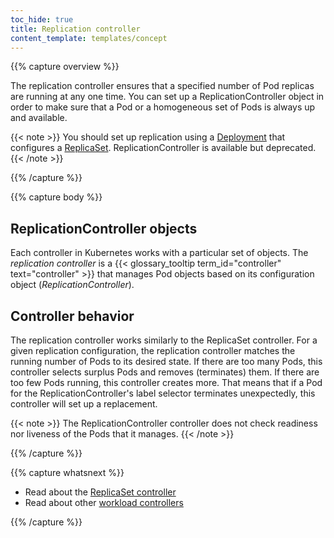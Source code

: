 ```yaml
---
toc_hide: true
title: Replication controller
content_template: templates/concept
---
```


{{% capture overview %}}

The replication controller ensures that a specified number of Pod replicas are running at any one
time.
You can set up a ReplicationController object in order to make sure that a Pod or a homogeneous set
of Pods is always up and available.

{{< note >}}
You should set up replication using a [Deployment](/docs/concepts/workloads/controllers/deployment/) that configures a [ReplicaSet](/docs/concepts/workloads/replicaset/). ReplicationController is available but deprecated.
{{< /note >}}

{{% /capture %}}


{{% capture body %}}

## ReplicationController objects

Each controller in Kubernetes works with a particular set of objects. The _replication controller_
is a {{< glossary_tooltip term_id="controller" text="controller" >}} that
manages Pod objects based on its configuration object (_ReplicationController_).

## Controller behavior

The replication controller works similarly to the ReplicaSet controller. For a given
replication configuration, the replication controller matches the running number of Pods to
its desired state.
If there are too many Pods, this controller selects surplus Pods and removes
(terminates) them.
If there are too few Pods running, this controller creates more. That means that if a
Pod for the ReplicationController's label selector terminates unexpectedly, this
controller will set up a replacement.

{{< note >}}
The ReplicationController controller does not check readiness nor liveness of the Pods
that it manages.
{{< /note >}}

{{% /capture %}}

{{% capture whatsnext %}}

* Read about the [ReplicaSet controller](/docs/reference/controllers/replicaset/)
* Read about other [workload controllers](/docs/reference/controllers/workload-controllers/)

{{% /capture %}}
